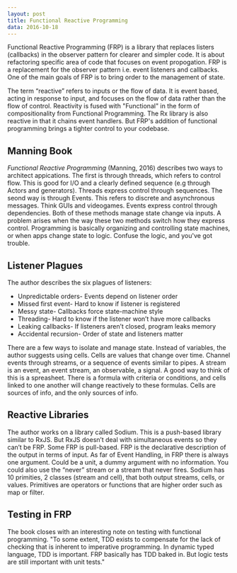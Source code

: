 ```yaml
---
layout: post
title: Functional Reactive Programming
data: 2016-10-18
---
```

Functional Reactive Programming (FRP) is a library that replaces listers (callbacks) in the observer pattern for clearer and simpler code. It is about refactoring  specific area of code that focuses on event propogation. FRP is a replacement for the observer pattern i.e. event  listeners and callbacks. One of the main goals of FRP is to bring order to the management of state. 

The term “reactive” refers to inputs or the flow of data. It is event based, acting in response to input, and focuses on the flow of data rather than the flow of control. Reactivity is fused with "Functional" in the form of compositionality from Functional Programming. The Rx library is also reactive in that it chains event handlers. But FRP's addition of functional programming brings a tighter control to your codebase.

## Manning Book
_Functional Reactive Programming_ (Manning, 2016) describes two ways to architect appications. The first is through threads, which refers to control flow. This is good for I/O and a clearly defined sequence (e.g through Actors and generators). Threads express control through sequences. The seond way is through Events. This refers to discrete and asynchronous messages. Think GUIs and videogames. Events express control through dependencies. Both of these methods manage state change via inputs. A problem arises when the way these two methods switch how they express control. Programming is basically organizing and controlling state machines, or when apps change state to logic. Confuse the logic, and you've got trouble.

## Listener Plagues
The author describes the six plagues of listeners: 

- Unpredictable orders- Events depend on listener order
- Missed first event- Hard to know if listener is registered
- Messy state- Callbacks force state-machine style
- Threading- Hard to know if the listener won’t have more callbacks
- Leaking callbacks- If listeners aren’t closed, program leaks memory
- Accidental recursion- Order of state and listeners matter

There are a few ways to isolate and manage state. Instead of variables, the author suggests using cells. Cells are values that change over time. Channel events through streams, or a sequence of events similar to pipes. A stream is an event, an event stream, an observable, a signal. A good way to think of this is a spreasheet. There is a formula with criteria or conditions, and cells linked to one another will change reactively to these formulas. Cells are sources of info, and the only sources of info.

## Reactive Libraries
The author works on a library called Sodium. This is a push-based library similar to RxJS. But RxJS doesn’t deal with simultaneous events so they can’t be FRP. Some FRP is pull-based. FRP is the declarative description of the output in terms of input. As far of Event Handling, in FRP there is always one argument. Could be a unit, a dummy argument with no information. You could also use the “never” stream or a stream that never fires.
Sodium has 10 primities, 2 classes (stream and cell), that both output streams, cells, or values. Primitives are operators or functions that are higher order such as map or filter.

## Testing in FRP
The book closes with an interesting note on testing with functional programming. "To some extent, TDD exists to compensate for the lack of checking that is inherent to imperative programming. In dynamic typed language, TDD is important. FRP basically has TDD baked in. But logic tests are still important with unit tests."

